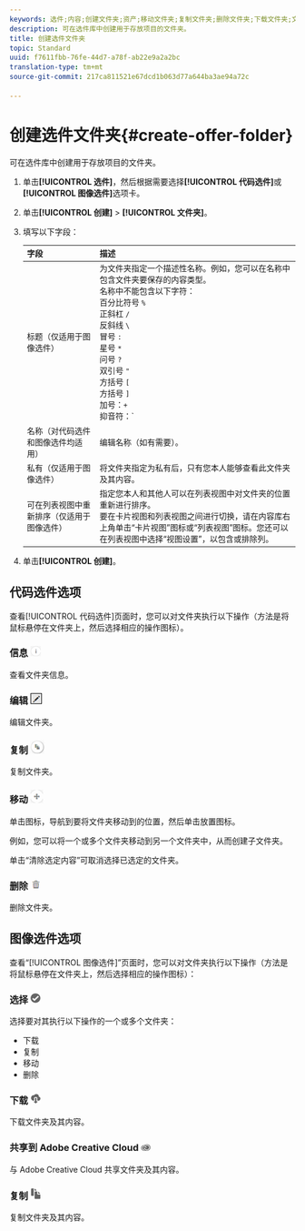 ```yaml
---
keywords: 选件;内容;创建文件夹;资产;移动文件夹;复制文件夹;删除文件夹;下载文件夹;文件夹
description: 可在选件库中创建用于存放项目的文件夹。
title: 创建选件文件夹
topic: Standard
uuid: f7611fbb-76fe-44d7-a78f-ab22e9a2a2bc
translation-type: tm+mt
source-git-commit: 217ca811521e67dcd1b063d77a644ba3ae94a72c

---
```



# 创建选件文件夹{#create-offer-folder}

可在选件库中创建用于存放项目的文件夹。

1. 单击&#x200B;**[!UICONTROL 选件]**，然后根据需要选择&#x200B;**[!UICONTROL 代码选件]**&#x200B;或&#x200B;**[!UICONTROL 图像选件]**&#x200B;选项卡。
1. 单击&#x200B;**[!UICONTROL 创建]** &gt; **[!UICONTROL 文件夹]**。
1. 填写以下字段：

   | 字段 | 描述 |
   |--- |--- |
   | 标题（仅适用于图像选件） | 为文件夹指定一个描述性名称。例如，您可以在名称中包含文件夹要保存的内容类型。<br>名称中不能包含以下字符：<br>百分比符号 `%`<br>正斜杠 `/`<br>反斜线 `\`<br>冒号 `:`<br>星号 `*`<br>问号 `?`<br>双引号 `"`<br>方括号 `[`<br>方括号 `]`<br>加号：`+`<br>抑音符：`|`<br>句号：`.`<br>井号：`#`<br>花括号：`{`<br>花括号`}`<br>插入符号 `^`<br>分号 `;`<br>您可以使用连字符 (`- `) 来替代这些字符。 |
   | 名称（对代码选件和图像选件均适用） | 编辑名称（如有需要）。 |
   | 私有（仅适用于图像选件） | 将文件夹指定为私有后，只有您本人能够查看此文件夹及其内容。 |
   | 可在列表视图中重新排序（仅适用于图像选件） | 指定您本人和其他人可以在列表视图中对文件夹的位置重新进行排序。<br>要在卡片视图和列表视图之间进行切换，请在内容库右上角单击“卡片视图”图标或“列表视图”图标。您还可以在列表视图中选择“视图设置”，以包含或排除列。 |

1. 单击&#x200B;**[!UICONTROL 创建]**。

## 代码选件选项

查看[!UICONTROL 代码选件]页面时，您可以对文件夹执行以下操作（方法是将鼠标悬停在文件夹上，然后选择相应的操作图标）。

### 信息 ![](assets/icon_info.png)

查看文件夹信息。

### 编辑 ![](assets/icon_edit.png)

编辑文件夹。

### 复制 ![](assets/icon_copy.png)

复制文件夹。

### 移动 ![](assets/icon_move_folder.png)

单击图标，导航到要将文件夹移动到的位置，然后单击放置图标。

例如，您可以将一个或多个文件夹移动到另一个文件夹中，从而创建子文件夹。

单击“清除选定内容”可取消选择已选定的文件夹。

### 删除 ![](assets/icon_delete.png)

删除文件夹。

## 图像选件选项

查看“[!UICONTROL 图像选件]”页面时，您可以对文件夹执行以下操作（方法是将鼠标悬停在文件夹上，然后选择相应的操作图标）：

### 选择 ![](assets/icon_check.png)

选择要对其执行以下操作的一个或多个文件夹：

* 下载
* 复制
* 移动
* 删除

### 下载 ![](assets/icon_download.png)

下载文件夹及其内容。

### 共享到 Adobe Creative Cloud ![](assets/icon_creative_cloud.png)

与 Adobe Creative Cloud 共享文件夹及其内容。

### 复制 ![](assets/icon_copy_content.png)

复制文件夹及其内容。